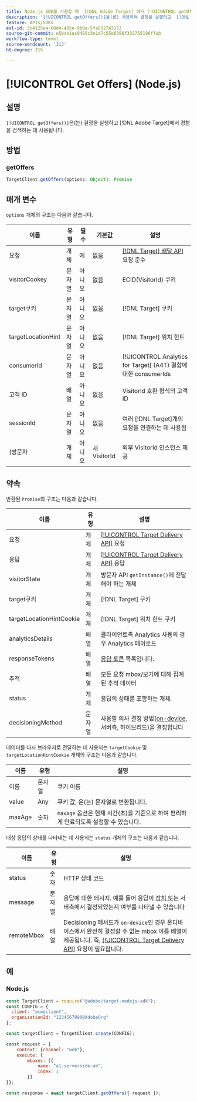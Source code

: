 ```yaml
---
title: Node.js SDK를 사용할 때  [!DNL Adobe Target] 에서 [!UICONTROL getOffers()] 사용
description: '[!UICONTROL getOffers()]을(를) 사용하여 결정을 실행하고  [!DNL Adobe Target]에서 경험을 검색하는 방법에 대해 알아봅니다.'
feature: APIs/SDKs
exl-id: 3c4125ea-68d4-405e-9b9a-5fa832743153
source-git-commit: e5bae1ac9485c3e1d7c55e6386f332755196ffab
workflow-type: tm+mt
source-wordcount: '313'
ht-degree: 21%

---
```


# [!UICONTROL Get Offers] (Node.js)

## 설명

`[!UICONTROL getOffers()]`은(는) 결정을 실행하고 [!DNL Adobe Target]에서 경험을 검색하는 데 사용됩니다.


## 방법

### getOffers

```js {line-numbers="true"}
TargetClient.getOffers(options: Object): Promise
```

## 매개 변수

`options` 개체의 구조는 다음과 같습니다.

| 이름 | 유형 | 필수 | 기본값 | 설명 |
| --- |--- | --- | --- | --- |
| 요청 | 개체 | 예 | 없음 | [[!DNL Target] 배달 API](/help/dev/implement/delivery-api/overview.md) 요청 준수 |
| visitorCookey | 문자열 | 아니오 | 없음 | ECID(VisitorId) 쿠키 |
| target쿠키 | 문자열 | 아니오 | 없음 | [!DNL Target] 쿠키 |
| targetLocationHint | 문자열 | 아니오 | 없음 | [!DNL Target] 위치 힌트 |
| consumerId | 문자열 | 아니요 | 없음 | [!UICONTROL Analytics for Target] (A4T) 결합에 대한 consumerIds |
| 고객 ID | 배열 | 아니요 | 없음 | VisitorId 호환 형식의 고객 ID |
| sessionId | 문자열 | 아니오 | 없음 | 여러 [!DNL Target]개의 요청을 연결하는 데 사용됨 |
| (방문자 | 개체 | 아니오 | 새 VisitorId | 외부 VisitorId 인스턴스 제공 |

## 약속

반환된 `Promise`의 구조는 다음과 같습니다.

| 이름 | 유형 | 설명 |
| --- | --- | --- |
| 요청 | 개체 | [[!UICONTROL Target Delivery API]](/help/dev/implement/delivery-api/overview.md) 요청 |
| 응답 | 개체 | [[!UICONTROL Target Delivery API]](/help/dev/implement/delivery-api/overview.md) 응답 |
| visitorState | 개체 | 방문자 API `getInstance()`에 전달해야 하는 개체 |
| target쿠키 | 개체 | [!DNL Target] 쿠키 |
| targetLocationHintCookie | 개체 | [!DNL Target] 위치 힌트 쿠키 |
| analyticsDetails | 배열 | 클라이언트측 Analytics 사용의 경우 Analytics 페이로드 |
| responseTokens | 배열 | [응답 토큰](https://experienceleague.adobe.com/docs/target/using/administer/response-tokens.html?) 목록입니다. |
| 추적 | 배열 | 모든 요청 mbox/보기에 대해 집계된 추적 데이터 |
| status | 개체 | 응답의 상태를 포함하는 개체. |
| decisioningMethod | 문자열 | 사용할 의사 결정 방법([on-device](/help/dev/implement/server-side/sdk-guides/on-device-decisioning/overview.md), 서버측, 하이브리드)을 결정합니다 |

데이터를 다시 브라우저로 전달하는 데 사용되는 `targetCookie` 및 `targetLocationHintCookie` 개체의 구조는 다음과 같습니다.

| 이름 | 유형 | 설명 |
| --- | --- | --- |
| 이름 | 문자열 | 쿠키 이름 |
| value | Any | 쿠키 값, 은(는) 문자열로 변환됩니다. |
| maxAge | 숫자 | `maxAge` 옵션은 현재 시간(초)을 기준으로 하여 편리하게 만료되도록 설정할 수 있습니다. |

대상 응답의 상태를 나타내는 데 사용되는 `status` 개체의 구조는 다음과 같습니다.

| 이름 | 유형 | 설명 |
| --- | --- | --- |
| status | 숫자 | HTTP 상태 코드 |
| message | 문자열 | 응답에 대한 메시지. 예를 들어 응답이 [장치 ](/help/dev/implement/server-side/sdk-guides/on-device-decisioning/overview.md) 또는 서버측에서 결정되었는지 여부를 나타낼 수 있습니다 |
| remoteMbox | 배열 | Decisioning 메서드가 `on-device`인 경우 온디바이스에서 완전히 결정할 수 없는 mbox 이름 배열이 제공됩니다. 즉, [[!UICONTROL Target Delivery API]](/help/dev/implement/delivery-api/overview.md) 요청이 필요합니다. |

## 예

### Node.js

```js {line-numbers="true"}
const TargetClient = require("@adobe/target-nodejs-sdk");
const CONFIG = {
  client: "acmeclient",
  organizationId: "1234567890@AdobeOrg"
};

const targetClient = TargetClient.create(CONFIG);

const request = {
    context: {channel: "web"},
    execute: {
        mboxes: [{
            name: "a1-serverside-ab",
            index: 1
        }]
}};

const response = await targetClient.getOffers({ request });
```
